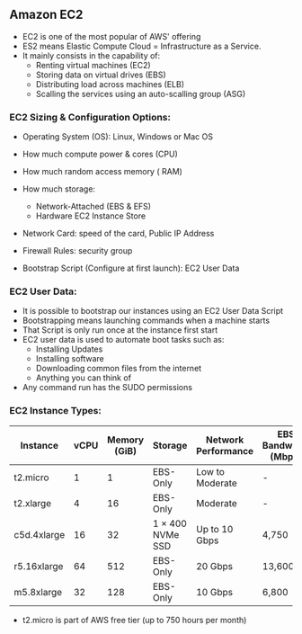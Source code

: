 ## Amazon EC2

* EC2 is one of the most popular of AWS' offering
* ES2 means Elastic Compute Cloud = Infrastructure as a Service.
* It mainly consists in the capability of:
  * Renting virtual machines (EC2)
  * Storing data on virtual drives (EBS)
  * Distributing load across machines (ELB)
  * Scalling the services using an auto-scalling group (ASG)

### EC2 Sizing & Configuration Options:

* Operating System (OS): Linux, Windows or Mac OS
* How much compute power & cores (CPU)
* How much random access memory ( RAM)
* How much storage:

  * Network-Attached (EBS & EFS)
  * Hardware EC2 Instance Store
* Network Card: speed of the card, Public IP Address
* Firewall Rules: security group
* Bootstrap Script (Configure at first launch): EC2 User Data

### EC2 User Data:

* It is possible to bootstrap our instances using an EC2 User Data Script
* Bootstrapping means launching commands when a machine starts
* That Script is only run once at the instance first start
* EC2 user data is used to automate boot tasks such as:
  * Installing Updates
  * Installing software
  * Downloading common files from the internet
  * Anything you can think of
* Any command run has the SUDO permissions


### EC2 Instance Types:


| Instance    | vCPU | Memory (GiB) | Storage           | Network Performance | EBS Bandwidth (Mbps) |
| ----------- | ---- | ------------ | ----------------- | ------------------- | -------------------- |
| t2.micro    | 1    | 1            | EBS-Only          | Low to Moderate     | -                    |
| t2.xlarge   | 4    | 16           | EBS-Only          | Moderate            | -                    |
| c5d.4xlarge | 16   | 32           | 1 × 400 NVMe SSD | Up to 10 Gbps       | 4,750                |
| r5.16xlarge | 64   | 512          | EBS-Only          | 20 Gbps             | 13,600               |
| m5.8xlarge  | 32   | 128          | EBS-Only          | 10 Gbps             | 6,800                |


* t2.micro is part of AWS free tier (up to 750 hours per month)
